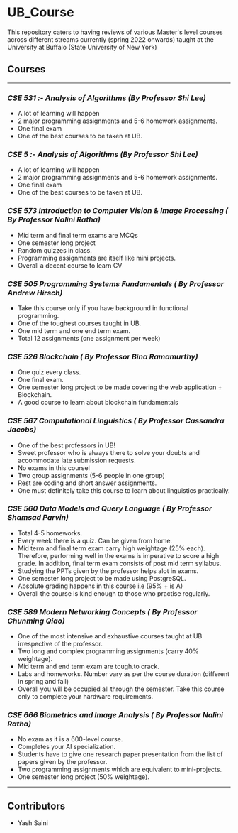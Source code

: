 # UB_Course
This repository caters to having reviews of various Master's level courses across different streams currently (spring 2022 onwards) taught at the University at Buffalo (State University of New York)

## Courses

---

### *CSE 531 :- Analysis of Algorithms (By Professor Shi Lee)*

- A lot of learning will happen
- 2 major programming assignments and 5-6 homework assignments.
- One final exam
- One of the best courses to be taken at UB.

### *CSE 5 :- Analysis of Algorithms (By Professor Shi Lee)*

- A lot of learning will happen
- 2 major programming assignments and 5-6 homework assignments.
- One final exam
- One of the best courses to be taken at UB.

### *CSE 573 Introduction to Computer Vision & Image Processing ( By Professor Nalini Ratha)*
- Mid term and final term exams are MCQs
- One semester long project
- Random quizzes in class.
- Programming assignments are itself like mini projects. 
- Overall a decent course to learn CV

### *CSE 505 Programming Systems Fundamentals ( By Professor Andrew Hirsch)*

- Take this course only if you have background in functional programming.
- One of the toughest courses taught in UB.
- One mid term and one end term exam.
- Total 12 assignments (one assignment per week)

### *CSE 526 Blockchain ( By Professor Bina Ramamurthy)*
- One quiz every class.
- One final exam.
- One semester long project to be made covering the web application + Blockchain.
- A good course to learn about blockchain fundamentals

### *CSE 567 Computational Linguistics ( By Professor Cassandra Jacobs)*

- One of the best professors in UB!
- Sweet professor who is always there to solve your doubts and accommodate late submission requests.
- No exams in this course!
- Two group assignments (5-6 people in one group)
- Rest are coding and short answer assignments.
- One must definitely take this course to learn about linguistics practically.

### *CSE 560 Data Models and Query Language ( By Professor Shamsad Parvin)*
- Total 4-5 homeworks.
- Every week there is a quiz. Can be given from home.
- Mid term and final term exam carry high weightage (25% each). Therefore, performing well in the exams is imperative to score a high grade. In addition, final term exam consists of post mid term syllabus.
- Studying the PPTs given by the professor helps alot in exams.
- One semester long project to be made using PostgreSQL. 
- Absolute grading happens in this course i.e (95% + is A)
- Overall the course is kind enough to those who practise regularly.

### *CSE 589 Modern Networking Concepts ( By Professor Chunming Qiao)*

- One of the most intensive and exhaustive courses taught at UB irrespective of the professor.
- Two long and complex programming assignments (carry 40% weightage).
- Mid term and end term exam are tough.to crack.
- Labs and homeworks. Number vary as per the course duration (different in spring and fall)
- Overall you will be occupied all through the semester. Take this course only to complete your hardware requirements.

### *CSE 666 Biometrics and Image Analysis ( By Professor Nalini Ratha)*
- No exam as it is a 600-level course.
- Completes your AI specialization.
- Students have to give one research paper presentation from the list of papers given by the professor.
- Two programming assignments which are equivalent to mini-projects.
- One semester long project (50% weightage). 

---
## Contributors 
- Yash Saini